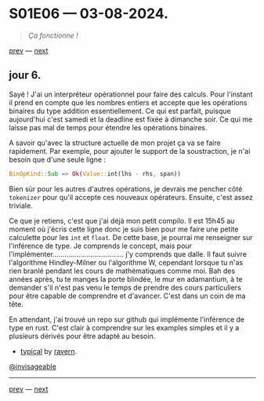 # S01E06 — 03-08-2024.

> *Ça fonctionne !*

[prev](S01E05-02-08-2024.md) — [next](S01E07-04-08-2024.md)

## jour 6.

Sayé ! J'ai un interpréteur opérationnel pour faire des calculs. Pour l'instant il prend en compte que les nombres entiers et accepte que les opérations binaires du type addition essentiellement. Ce qui est parfait, puisque aujourd'hui c'est samedi et la deadline est fixée à dimanche soir. Ce qui me laisse pas mal de temps pour étendre les opérations binaires.    

A savoir qu'avec la structure actuelle de mon projet ça va se faire rapidement. Par exemple, pour ajouter le support de la soustraction, je n'ai besoin que d'une seule ligne :   

```rs
BinOpKind::Sub => Ok(Value::int(lhs - rhs, span))
```

Bien sùr pour les autres d'autres opérations, je devrais me pencher côté `tokenizer` pour qu'il accepte ces nouveaux opérateurs. Ensuite, c'est assez triviale.     

Ce que je retiens, c'est que j'ai déjà mon petit compilo. Il est 15h45 au moment où j'écris cette ligne donc je suis bien pour me faire une petite calculette pour les `int` et `float`. De cette base, je pourrai me renseigner sur l'inférence de type. Je comprends le concept, mais pour l'implémenter.................................... j'y comprends que dalle. Il faut suivre l'algorithme Hindley-Milner ou l'algorithme W, cependant lorsque tu n'as rien branlé pendant les cours de mathématiques comme moi. Bah des années après, tu te manges la porte blindée, le mur en adamantium, à te demander s'il n'est pas venu le temps de prendre des cours particuliers pour être capable de comprendre et d'avancer. C'est dans un coin de ma tête.    

En attendant, j'ai trouvé un repo sur github qui implémente l'inférence de type en rust. C'est clair à comprendre sur les examples simples et il y a plusieurs dérivés pour être adapté au besoin.      

- [typical](https://github.com/ravern/typical/tree/master) by [ravern](https://github.com/ravern).

[@invisageable](https://twitter.com/invisageable)   

---

[prev](S01E05-02-08-2024.md) — [next](S01E07-04-08-2024.md)

